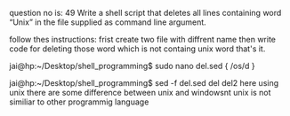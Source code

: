 question no is: 49
Write a shell script that deletes all lines containing word “Unix” in the file supplied as command line argument.

follow thes instructions:
frist create two file with diffrent name then write code for deleting those word which is not containg unix word that's it.

jai@hp:~/Desktop/shell_programming$ sudo nano del.sed
{
  /os/d
}

jai@hp:~/Desktop/shell_programming$ sed -f del.sed del del2
here using unix
there are some difference between unix and windowsnt
unix is not similiar to other programmig language